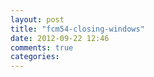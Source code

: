 ```yaml
---
layout: post
title: "fcm54-closing-windows"
date: 2012-09-22 12:46
comments: true
categories: 
---
```

